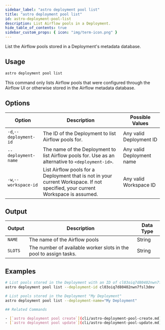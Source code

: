 ```yaml
---
sidebar_label: "astro deployment pool list"
title: "astro deployment pool list"
id: astro-deployment-pool-list
description: List Airflow pools in a Deployment.
hide_table_of_contents: true
sidebar_custom_props: { icon: "img/term-icon.png" }
---
```


List the Airflow pools stored in a Deployment's metadata database.

## Usage

```sh
astro deployment pool list
```

This command only lists Airflow pools that were configured through the Airflow UI or otherwise stored in the Airflow metadata database.

## Options

| Option                 | Description                                                                                                                     | Possible Values           |
| ---------------------- | ------------------------------------------------------------------------------------------------------------------------------- | ------------------------- |
| `-d`,`--deployment-id` | The ID of the Deployment to list Airflow pools for.                                                                             | Any valid Deployment ID   |
| `--deployment-name`    | The name of the Deployment to list Airflow pools for. Use as an alternative to `<deployment-id>`.                               | Any valid Deployment name |
| `-w`,`--workspace-id`  | List Airflow pools for a Deployment that is not in your current Workspace. If not specified, your current Workspace is assumed. | Any valid Workspace ID    |

## Output

| Output  | Description                                       | Data Type |
| ------- | ------------------------------------------------- | --------- |
| `NAME`  | The name of the Airflow pools                     | String    |
| `SLOTS` | The number of available worker slots  in the pool to assign tasks. | String    |

## Examples

```bash
# List pools stored in the Deployment with an ID of cl03oiq7d80402nwn7fsl3dmv
astro deployment pool list --deployment-id cl03oiq7d80402nwn7fsl3dmv

# List pools stored in the Deployment "My Deployment"
astro deployment pool list --deployment-name="My Deployment"

## Related Commands

- [`astro deployment pool create`](cli/astro-deployment-pool-create.md)
- [`astro deployment pool update`](cli/astro-deployment-pool-update.md)
```

